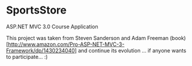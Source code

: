 SportsStore
===========

ASP.NET MVC 3.0 Course Application

This project was taken from Steven Sanderson and Adam Freeman (book)[http://www.amazon.com/Pro-ASP-NET-MVC-3-Framework/dp/1430234040] and continue its evolution ... if anyone wants to participate... :)